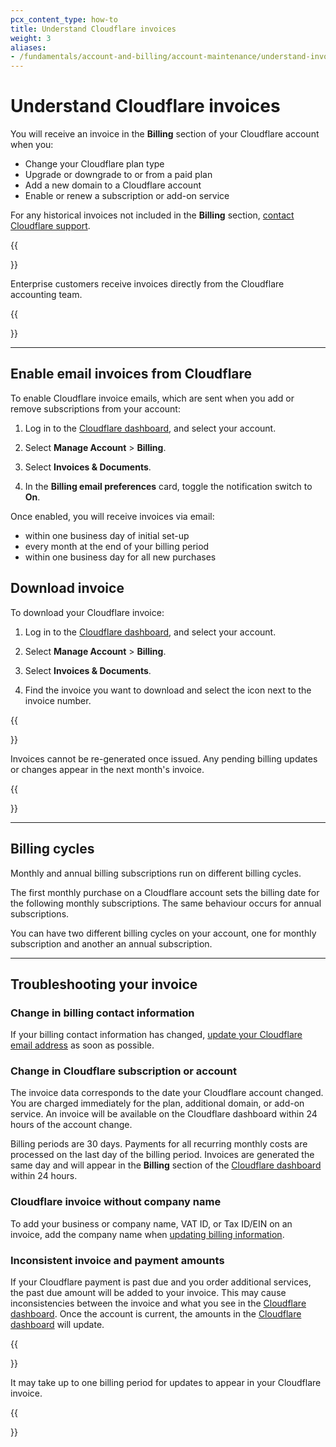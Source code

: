 ```yaml
---
pcx_content_type: how-to
title: Understand Cloudflare invoices
weight: 3
aliases:
- /fundamentals/account-and-billing/account-maintenance/understand-invoices/
---
```


# Understand Cloudflare invoices

You will receive an invoice in the **Billing** section of your Cloudflare account when you:
* Change your Cloudflare plan type
* Upgrade or downgrade to or from a paid plan
* Add a new domain to a Cloudflare account
* Enable or renew a subscription or add-on service

For any historical invoices not included in the **Billing** section, [contact Cloudflare support](/support/troubleshooting/general-troubleshooting/contacting-cloudflare-support/).

{{<Aside type="note">}}

Enterprise customers receive invoices directly from the Cloudflare accounting team. 

{{</Aside>}}

---

## Enable email invoices from Cloudflare

To enable Cloudflare invoice emails, which are sent when you add or remove subscriptions from your account:

1. Log in to the [Cloudflare dashboard](https://dash.cloudflare.com), and select your account.

2. Select **Manage Account** > **Billing**.

3. Select **Invoices & Documents**.

4. In the **Billing email preferences** card, toggle the notification switch to **On**.

Once enabled, you will receive invoices via email: 
* within one business day of initial set-up
* every month at the end of your billing period
* within one business day for all new purchases

## Download invoice

To download your Cloudflare invoice:

1. Log in to the [Cloudflare dashboard](https://dash.cloudflare.com), and select your account.

2. Select **Manage Account** > **Billing**.

3. Select **Invoices & Documents**.

4. Find the invoice you want to download and select the icon next to the invoice number.

{{<Aside type="note">}}

Invoices cannot be re-generated once issued. Any pending billing updates or changes appear in the next month's invoice.

{{</Aside>}}

---

## Billing cycles

Monthly and annual billing subscriptions run on different billing cycles.

The first monthly purchase on a Cloudflare account sets the billing date for the following monthly subscriptions. The same behaviour occurs for annual subscriptions. 

You can have two different billing cycles on your account, one for monthly subscription and another an annual subscription.

---

## Troubleshooting your invoice

### Change in billing contact information

If your billing contact information has changed, [update your Cloudflare email address](/fundamentals/account-and-billing/account-billing/change-password-or-email/#change-email-address) as soon as possible.

### Change in Cloudflare subscription or account

The invoice data corresponds to the date your Cloudflare account changed. You are charged immediately for the plan, additional domain, or add-on service. An invoice will be available on the Cloudflare dashboard within 24 hours of the account change.

Billing periods are 30 days. Payments for all recurring monthly costs are processed on the last day of the billing period. Invoices are generated the same day and will appear in the **Billing** section of the [Cloudflare dashboard](https://dash.cloudflare.com) within 24 hours.

### Cloudflare invoice without company name

To add your business or company name, VAT ID, or Tax ID/EIN on an invoice, add the company name when [updating billing information](/fundamentals/account-and-billing/account-maintenance/updating-billing-info/).

### Inconsistent invoice and payment amounts

If your Cloudflare payment is past due and you order additional services, the past due amount will be added to your invoice. This may cause inconsistencies between the invoice and what you see in the [Cloudflare dashboard](https://dash.cloudflare.com). Once the account is current, the amounts in the [Cloudflare dashboard](https://dash.cloudflare.com) will update.

{{<Aside type="note">}}

It may take up to one billing period for updates to appear in your Cloudflare invoice.

{{</Aside>}}
